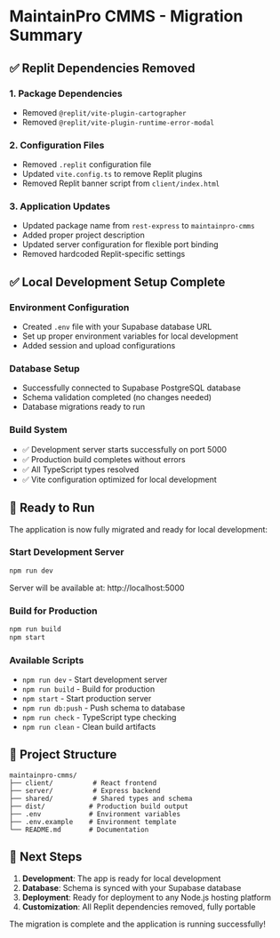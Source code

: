 # MaintainPro CMMS - Migration Summary

## ✅ Replit Dependencies Removed

### 1. Package Dependencies
- Removed `@replit/vite-plugin-cartographer`
- Removed `@replit/vite-plugin-runtime-error-modal`

### 2. Configuration Files
- Removed `.replit` configuration file
- Updated `vite.config.ts` to remove Replit plugins
- Removed Replit banner script from `client/index.html`

### 3. Application Updates
- Updated package name from `rest-express` to `maintainpro-cmms`
- Added proper project description
- Updated server configuration for flexible port binding
- Removed hardcoded Replit-specific settings

## ✅ Local Development Setup Complete

### Environment Configuration
- Created `.env` file with your Supabase database URL
- Set up proper environment variables for local development
- Added session and upload configurations

### Database Setup
- Successfully connected to Supabase PostgreSQL database
- Schema validation completed (no changes needed)
- Database migrations ready to run

### Build System
- ✅ Development server starts successfully on port 5000
- ✅ Production build completes without errors
- ✅ All TypeScript types resolved
- ✅ Vite configuration optimized for local development

## 🚀 Ready to Run

The application is now fully migrated and ready for local development:

### Start Development Server
```bash
npm run dev
```
Server will be available at: http://localhost:5000

### Build for Production
```bash
npm run build
npm start
```

### Available Scripts
- `npm run dev` - Start development server
- `npm run build` - Build for production  
- `npm start` - Start production server
- `npm run db:push` - Push schema to database
- `npm run check` - TypeScript type checking
- `npm run clean` - Clean build artifacts

## 📁 Project Structure

```
maintainpro-cmms/
├── client/          # React frontend
├── server/          # Express backend
├── shared/          # Shared types and schema
├── dist/           # Production build output
├── .env            # Environment variables
├── .env.example    # Environment template
└── README.md       # Documentation
```

## 🔧 Next Steps

1. **Development**: The app is ready for local development
2. **Database**: Schema is synced with your Supabase database
3. **Deployment**: Ready for deployment to any Node.js hosting platform
4. **Customization**: All Replit dependencies removed, fully portable

The migration is complete and the application is running successfully!
